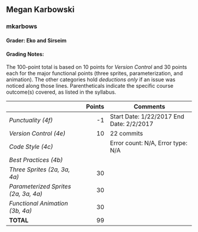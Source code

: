
## Megan Karbowski

### mkarbows

#### Grader: Eko and Sirseim

#### Grading Notes:
The 100-point total is based on 10 points for _Version Control_ and 30 points each for the major functional points (three sprites, parameterization, and animation). The other categories hold _deductions only_ if an issue was noticed along those lines. Parentheticals indicate the specific course outcome(s) covered, as listed in the syllabus.

| | Points | Comments |
| --- | ---: | --- |
| *Punctuality (4f)* | -1 | Start Date: 1/22/2017 End Date: 2/2/2017 |
| *Version Control (4e)* | 10 | 22 commits |
| *Code Style (4c)* |  | Error count: N/A, Error type: N/A |
| *Best Practices (4b)* |  |  |
| *Three Sprites (2a, 3a, 4a)* | 30 |  |
| *Parameterized Sprites (2a, 3a, 4a)* | 30 |  |
| *Functional Animation (3b, 4a)* | 30 |  |
| **TOTAL** | 99 |
